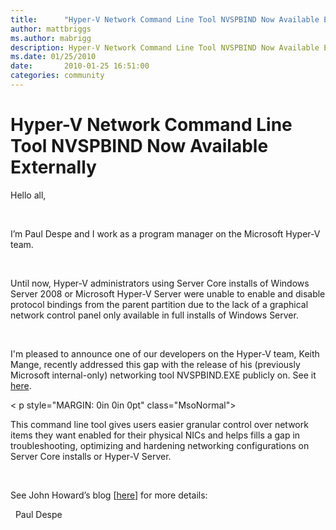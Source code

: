 ```yaml
---
title:      "Hyper-V Network Command Line Tool NVSPBIND Now Available Externally"
author: mattbriggs
ms.author: mabrigg
description: Hyper-V Network Command Line Tool NVSPBIND Now Available Externally
ms.date: 01/25/2010
date:       2010-01-25 16:51:00
categories: community
---
```

# Hyper-V Network Command Line Tool NVSPBIND Now Available Externally

Hello all,

 

I’m Paul Despe and I work as a program manager on the Microsoft Hyper-V team.

 

Until now, Hyper-V administrators using Server Core installs of Windows Server 2008 or Microsoft Hyper-V Server were unable to enable and disable protocol bindings from the parent partition due to the lack of a graphical network control panel only available in full installs of Windows Server.

 

I'm pleased to announce one of our developers on the Hyper-V team, Keith Mange, recently addressed this gap with the release of his (previously Microsoft internal-only) networking tool NVSPBIND.EXE publicly on. See it [here](https://code.msdn.microsoft.com/nvspbind "tool on MSDN"). 

< p style="MARGIN: 0in 0in 0pt" class="MsoNormal">   

This command line tool gives users easier granular control over network items they want enabled for their physical NICs and helps fills a gap in troubleshooting, optimizing and hardening networking configurations on Server Core installs or Hyper-V Server.

 

See John Howard’s blog [[here](/archive/blogs/jhoward/announcing-nvspbind "John Howard blog")] for more details:

  Paul Despe
